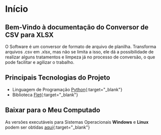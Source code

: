 # Início

## Bem-Vindo à documentação do Conversor de CSV para XLSX 

O Software é um conversor de formato de arquivo de planilha.
Transforma arquivos .csv em .xlsx, mas não se limita a isso, ele dá a possibilidade
de realizar alguns tratamentos e limpeza já no processo de conversão, o que pode facilitar 
e agilizar o trabalho.

## Principais Tecnologias do Projeto
- Linguagem de Programação [Python](https://python.org){:target="_blank"}
- Biblioteca [Flet](https://flet.dev/){:target="_blank"}


## Baixar para o Meu Computado
As versões executáveis para Sistemas Operacionais **Windows** e **Linux** podem ser obtidas [aqui](https://github.com/JonasLimaDev/csv-to-xlsx-conversor/releases/tag/v1.0.0){:target="_blank"}  
